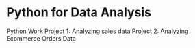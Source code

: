 # Python for Data Analysis
Python Work 
Project 1: Analyzing sales data
Project 2: Analyzing Ecommerce Orders Data

